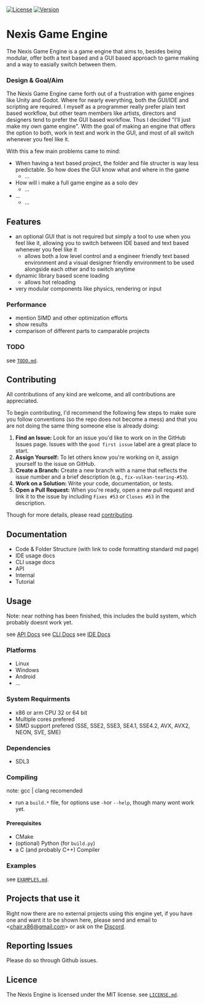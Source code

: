 <!-- [![Build Status](https://img.shields.io/github/actions/workflow/status/im-a-chair/Nexis/main.yml?branch=main)](https://github.com/im-a-chair/Nexis/actions?query=workflow%3Amain)-->
[![License](https://img.shields.io/badge/license-MIT-orange.svg)](./LICENSE.md)
[![Version](https://img.shields.io/badge/version-v1.0-brightgreen.svg)]()

# Nexis Game Engine

<!-- logo & title banner -->
<!-- <br> -->

The Nexis Game Engine is a game engine that aims to, besides being modular, offer both a text based and a GUI based approach to game making and a way to easially switch between them.

### Design & Goal/Aim

The Nexis Game Engine came forth out of a frustration with game engines like Unity and Godot. Where for nearly everything, both the GUI/IDE and scripting are required. I myself as a programmer really prefer plain text based workflow, but other team members like artists, directors and designers tend to prefer the GUI based workflow. Thus I decided "I'll just make my own game engine". With the goal of making an engine that offers the option to both, work in text and work in the GUI, and most of all switch whenever you feel like it.

With this a few main problems came to mind:
- When having a text based project, the folder and file structer is way less predictable. So how does the GUI know what and where in the game
    - ...
- How will i make a full game engine as a solo dev
    - ...
- ...
    - ...

## Features
- an optional GUI that is not required but simply a tool to use when you feel like it, allowing you to switch between IDE based and text based whenever you feel like it
    - allows both a low level control and a engineer friendly text based environment and a visual designer friendly environment to be used alongside each other and to switch anytime
- dynamic library based scene loading
    - allows hot reloading
- very modular components like physics, rendering or input
### Performance
- mention SIMD and other optimization efforts
- show results
- comparison of different parts to camparable projects
### TODO
<!-- maybe add a little more detail -->
see [`TODO.md`](./TODO.md).

## Contributing
All contributions of any kind are welcome, and all contributions are appreciated.

To begin contributing, I'd recommend the following few steps to make sure you follow conventions (so the repo does not become a mess) and that you are not doing the same thing someone else is already doing:

1.  **Find an Issue:** Look for an issue you'd like to work on in the GitHub Issues page. Issues with the `good first issue` label are a great place to start.
2.  **Assign Yourself:** To let others know you're working on it, assign yourself to the issue on GitHub.
3.  **Create a Branch:** Create a new branch with a name that reflects the issue number and a brief description (e.g., `fix-vulkan-tearing-#53`).
4.  **Work on a Solution:** Write your code, documentation, or tests.
5.  **Open a Pull Request:** When you're ready, open a new pull request and link it to the issue by including `Fixes #53` or `Closes #53` in the description.

Though for more details, please read [contributing](./CONTRIBUTING.md).

## Documentation
- Code & Folder Structure (with link to code formatting standard md page)
- IDE usage docs
- CLI usage docs
- API
- Internal
- Tutorial

## Usage
Note: near nothing has been finished, this includes the build system, which probably doesnt work yet.

see [API Docs](./Docs/api_index.md)
see [CLI Docs]()
see [IDE Docs]()
### Platforms
- Linux
- Windows
- Android
- ...
### System Requirments
- x86 or arm CPU 32 or 64 bit
- Multiple cores prefered
- SIMD support prefered (SSE, SSE2, SSE3, SE4.1, SSE4.2, AVX, AVX2, NEON, SVE, SME)

### Dependencies
- SDL3

### Compiling
note: gcc | clang recomended
- run a `build.*` file, for options use `-h`or `--help`, though many wont work yet.

#### Prerequisites
- CMake
- (optional) Python (for `build.py`)
- a C (and probably C++) Compiler

### Examples
<!-- maybe add a little more detail -->
see [`EXAMPLES.md`](Examples/EXAMPLES.md).

<!-- ## API bindings
### Native (official)
| Language | Documentation                  | Source                                  |
|----------|--------------------------------|-----------------------------------------|
| C++      | [C++ API](Docs/API/C++/C++.md) | [Example API source](Framework/CppAPI/) | -->
<!-- ### Non Native (unofficial)
| Language | Link                            | Creator                        |
|----------|---------------------------------|--------------------------------|
| Java     | [NexisJava](github/project/url) | [some person](github/user/url) | -->

## Projects that use it
Right now there are no external projects using this engine yet, if you have one and want it to be shown here, please send and email to \<[chair.x86@gmail.com](chair.x86@gmail.com)\> or ask on the [Discord](https://discord.gg/e6dMFJfGXN).

## Reporting Issues
Please do so through Github issues.

## Licence
The Nexis Engine is licensed under the MIT license. see [`LICENSE.md`](./LICENSE).
